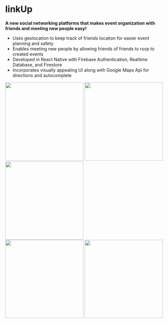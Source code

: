 # linkUp

<b>A new social networking platforms that makes event organization with friends and meeting new people easy!</b>

<ul>
<li>Uses geolocation to keep track of friends location for easier event planning and safety</li>
<li>Enables meeting new people by allowing friends of friends to rsvp to created events</li>
<li>Developed in React Native with Firebase Authentication, Realtime Database, and Firestore</li>
<li>Incorporates visually appealing UI along with Google Maps Api for directions and autocomplete</li>
</ul>

<div style="display:inline">
  <img src="https://user-images.githubusercontent.com/46610295/187345260-f6c9c0ff-f686-4ec3-b5fa-f5ad636dc1b0.PNG" width="250"></img>
  <img src = "https://user-images.githubusercontent.com/46610295/187345611-0bbf051f-7040-4bf2-b8e0-7124eb751e20.PNG" width = "250"></img>
  <img src = "https://user-images.githubusercontent.com/46610295/187345727-f8a597f7-49ea-4765-96bf-27e970925316.PNG" width = "250"></img>
<div>
<div style="display:inline">
  <img src="https://user-images.githubusercontent.com/46610295/187345867-808e8f9e-40de-403b-9b1e-39df9b82f065.PNG" width="250"></img>
  <img src = "https://user-images.githubusercontent.com/46610295/187345865-e5ae0d39-cb99-4dc4-bb25-5d3e6abf914f.PNG" width = "250"></img>
<div>

